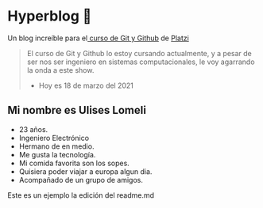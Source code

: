 # Hyperblog 💚
Un blog increíble para el[ curso de Git y Github](https://platzi.com/cursos/git-github/ " curso de Git y Github") de [Platzi](https://platzi.com/ "Platzi")
> El curso de Git y Github lo estoy cursando actualmente, y a pesar de ser nos ser ingeniero en sistemas computacionales, le voy agarrando la onda a este show.
> - Hoy es 18 de marzo del 2021

## Mi nombre es Ulises Lomeli
* 23 años.
* Ingeniero Electrónico
* Hermano de en medio.
* Me gusta la tecnología.
* Mi comida favorita son los sopes.
* Quisiera poder viajar a europa algun dia.
* Acompañado de un grupo de amigos.

Este es un ejemplo la edición del readme.md
